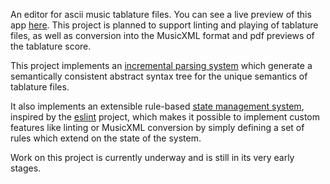 An editor for ascii music tablature files. You can see a live preview of this app [here](https://tab-edit.github.io/tab-edit/).
This project is planned to support linting and playing of tablature files, as well as conversion into the MusicXML format and pdf previews of the tablature score.

This project implements an [incremental parsing system](https://github.com/tab-edit/tab-ast) which generate a semantically consistent abstract syntax tree for the unique semantics of tablature files.

It also implements an extensible rule-based [state management system](https://github.com/tab-edit/tab-state), inspired by the [eslint](https://github.com/eslint/eslint) project, which makes it possible to implement custom features like linting or MusicXML conversion by simply defining a set of rules which extend on the state of the system.

Work on this project is currently underway and is still in its very early stages.
